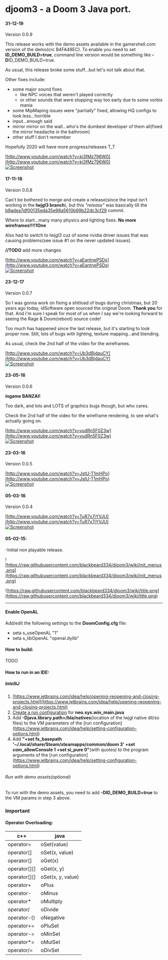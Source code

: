 # djoom3 - a Doom 3 Java port.

#### 31-12-19
Version 0.0.9

This release works with the demo assets available in the gamershell.com version of the demo(crc B4FA48EC). To enable you need to set **ID_DEMO_BUILD=true**, command line version would be something like **-D**ID_DEMO_BUILD=true.

As usual, this release broke some stuff...but let's not talk about that.

Other fixes include:
* some major sound fixes  
    * like NPC voices that weren't played correctly
    * or other sounds that were stopping way too early due to some vorbis mania
* some MipMaping issues were "partially" fixed, allowing HQ configs to look less...horrible  
* input...enough said
* mirror mirror on the wall...who's the dumbest developer of them all(fixed the mirror headache in the bathroom)
* other stuff I don't remember
  
Hopefully 2020 will have more progress/releases T_T

[http://www.youtube.com/watch?v=ki3fMz796W0](http://www.youtube.com/watch?v=ki3fMz796W0)  
[![Screenshot](http://img.youtube.com/vi/ki3fMz796W0/0.jpg)](http://www.youtube.com/watch?v=ki3fMz796W0 "djoom3 0.0.8")



#### 17-11-18
Version 0.0.8

Can't be bothered to merge and create a release(since the input isn't working in the **lwjgl3 branch**), but this *"release"* was basically till the [b9adea7df00135eda35e98a5610b69b22dc3cf29](https://github.com/blackbeard334/djoom3/commit/b9adea7df00135eda35e98a5610b69b22dc3cf29) commit.

Where to start...many many physics and lighting fixes. **No more wireframes!!!!1One**

Also had to switch to lwjgl3 cuz of some nvidia driver issues that was causing problems(see issue #1 on the never updated issues).

**//TODO** add more changes


[http://www.youtube.com/watch?v=aEantnePSDs](http://www.youtube.com/watch?v=aEantnePSDs)  
[![Screenshot](http://img.youtube.com/vi/aEantnePSDs/0.jpg)](http://www.youtube.com/watch?v=aEantnePSDs "djoom3 0.0.8")



#### 23-12-17
Version 0.0.7

So I was gonna work on fixing a shitload of bugs during christmas, but 20 years ago today, idSoftware open sourced the original Doom. **Thank you** for that. And I'm sure I speak for most of us when I say we're looking forward to seeing the Rage & Doom(reboot) source code!

Too much has happened since the last release, but it's starting to look proper now.
Still, lots of bugs with lighting, texture mapping...and blending.

As usual, check the 2nd half of the video for the wireframes.

[http://www.youtube.com/watch?v=Ub3dBjdauCY](http://www.youtube.com/watch?v=Ub3dBjdauCY)  
[![Screenshot](http://img.youtube.com/vi/Ub3dBjdauCY/0.jpg)](http://www.youtube.com/watch?v=Ub3dBjdauCY "djoom3 0.0.7")


#### 23-05-16
Version 0.0.6

**ingame BANZAI!**

Too dark, and lots and LOTS of graphics bugs though, but who cares.

Check the 2nd half of the video for the wireframe rendering, to see what's actually going on.

[http://www.youtube.com/watch?v=vudRn5F0Z3w](http://www.youtube.com/watch?v=vudRn5F0Z3w)  
[![Screenshot](http://img.youtube.com/vi/vudRn5F0Z3w/0.jpg)](http://www.youtube.com/watch?v=vudRn5F0Z3w "djoom3 0.0.6")


#### 23-03-16
Version 0.0.5

[http://www.youtube.com/watch?v=JstU-T1mHPo](http://www.youtube.com/watch?v=JstU-T1mHPo)  
[![Screenshot](http://img.youtube.com/vi/JstU-T1mHPo/0.jpg)](http://www.youtube.com/watch?v=JstU-T1mHPo "djoom3 0.0.5")


#### 05-03-16
Version 0.0.4

[http://www.youtube.com/watch?v=TuR7x7iYVJU](http://www.youtube.com/watch?v=TuR7x7iYVJU)  
[![Screenshot](http://img.youtube.com/vi/TuR7x7iYVJU/0.jpg)](http://www.youtube.com/watch?v=TuR7x7iYVJU "djoom3 0.0.4")




#### 05-02-15:
-Initial non playable release.

![https://raw.githubusercontent.com/blackbeard334/djoom3/wiki/init_menus.png](https://raw.githubusercontent.com/blackbeard334/djoom3/wiki/init_menus.png)

![https://raw.githubusercontent.com/blackbeard334/djoom3/wiki/title.png](https://raw.githubusercontent.com/blackbeard334/djoom3/wiki/title.png)




----------

#### Enable OpenAL
Add/edit the following settings to the **DoomConfig.cfg** file:

- seta s_useOpenAL "1"
- seta s_libOpenAL "openal.dylib"

#### How to build:
TODO

#### How to run in an IDE:
##### IntelliJ
1. [https://www.jetbrains.com/idea/help/opening-reopening-and-closing-projects.html](https://www.jetbrains.com/idea/help/opening-reopening-and-closing-projects.html)
2. [Create a run configuration](https://www.jetbrains.com/idea/help/creating-and-editing-run-debug-configurations.html) for **neo.sys.win_main.java** 
3. Add **-Djava.library.path=/bla/natives**(location of the lwjgl native dll/so files) to the VM parameters of the [run configuration] (https://www.jetbrains.com/idea/help/setting-configuration-options.html)
4. Add **"+set fs_basepath '~/.local/share/Steam/steamapps/common/doom 3' +set com_allowConsole 1 +set si_pure 0"**(with quotes) to the program arguments of the [run configuration] (https://www.jetbrains.com/idea/help/setting-configuration-options.html)

###### Run with demo assets(optional)
To run with the demo assets, you need to add **-DID_DEMO_BUILD=true** to the VM params in step 3 above.

### Important
#### Operator Overloading:
|c++|java|
|---------|------------|
|operator=| oSet(value)|
|operator[]| oSet(x, value)|
|operator[]|oGet(x)|
|operator[][]| oGet(x, y)|
|operator[][]| oSet(x, y, value)|
|operator+| oPlus|
|operator-| oMinus|
|operator*| oMultiply|
|operator/| oDivide|
|operator-()| oNegative|
|operator+=| oPluSet|
|operator-=| oMinSet|
|operator*=| oMulSet|
|operator/=| oDivSet|